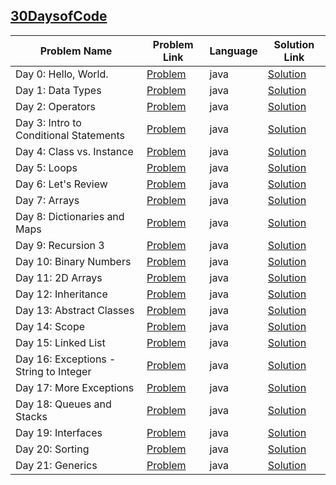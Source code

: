 ## [30DaysofCode](https://www.hackerrank.com/domains/tutorials/30-days-of-code)

|Problem Name|Problem Link|Language|Solution Link|
---|---|---|---
|Day 0: Hello, World.|[Problem](https://www.hackerrank.com/challenges/30-hello-world/problem)|java|[Solution](./Day0_Hello,World..java)|
|Day 1: Data Types|[Problem](https://www.hackerrank.com/challenges/30-data-types/problem)|java|[Solution](./Day1_DataTypes.java)|
|Day 2: Operators|[Problem](https://www.hackerrank.com/challenges/30-operators/problem)|java|[Solution](./Day2_Operators.java)|
|Day 3: Intro to Conditional Statements|[Problem](https://www.hackerrank.com/challenges/30-conditional-statements/problem)|java|[Solution](./Day3_IntrotoConditionalStatements.java)|
|Day 4: Class vs. Instance|[Problem](https://www.hackerrank.com/challenges/30-class-vs-instance/problem)|java|[Solution](./Day4_Classvs.Instance.java)|
|Day 5: Loops|[Problem](https://www.hackerrank.com/challenges/30-loops/problem)|java|[Solution](./Day5_Loops.java)|
|Day 6: Let's Review|[Problem](https://www.hackerrank.com/challenges/30-review-loop/problem)|java|[Solution](./Day6_Let'sReview.java)|
|Day 7: Arrays|[Problem](https://www.hackerrank.com/challenges/30-arrays/problem)|java|[Solution](./Day7_Arrays.java)|
|Day 8: Dictionaries and Maps|[Problem](https://www.hackerrank.com/challenges/30-dictionaries-and-maps/problem)|java|[Solution](./Day8:DictionariesandMaps.java)|
|Day 9: Recursion 3  |[Problem](https://www.hackerrank.com/challenges/30-recursion/problem)|java|[Solution](./Day9:Recursion3.java)|
|Day 10: Binary Numbers|[Problem](https://www.hackerrank.com/challenges/30-binary-numbers/problem)|java|[Solution](./Day10:BinaryNumbers.java)|
|Day 11: 2D Arrays|[Problem](https://www.hackerrank.com/challenges/30-2d-arrays/problem)|java|[Solution](./Day11:2DArrays.java)|
|Day 12: Inheritance|[Problem](https://www.hackerrank.com/challenges/30-inheritance/problem)|java|[Solution](./Day12:Inheritance.java)|
|Day 13: Abstract Classes|[Problem](https://www.hackerrank.com/challenges/30-abstract-classes/problem)|java|[Solution](./Day13:AbstractClasses.java)|
|Day 14: Scope|[Problem](https://www.hackerrank.com/challenges/30-scope/problem)|java|[Solution](./Day14:Scope.java)|
|Day 15: Linked List|[Problem](https://www.hackerrank.com/challenges/30-linked-list/problem)|java|[Solution](./Day15:LinkedList.java)|
|Day 16: Exceptions - String to Integer|[Problem](https://www.hackerrank.com/challenges/30-exceptions-string-to-integer/problem)|java|[Solution](./Day16:Exceptions-StringtoInteger.java)|
|Day 17: More Exceptions|[Problem](https://www.hackerrank.com/challenges/30-more-exceptions/problem)|java|[Solution](./Day17:MoreExceptions.java)|
|Day 18: Queues and Stacks|[Problem](https://www.hackerrank.com/challenges/30-queues-stacks/problem)|java|[Solution](./Day18:QueuesandStacks.java)|
|Day 19: Interfaces|[Problem](https://www.hackerrank.com/challenges/30-interfaces/problem)|java|[Solution](./Day19:Interfaces.java)|
|Day 20: Sorting|[Problem](https://www.hackerrank.com/challenges/30-sorting/problem)|java|[Solution](./Day20:Sorting.java)|
|Day 21: Generics|[Problem](https://www.hackerrank.com/challenges/30-generics/problem)|java|[Solution](./Day21:Generics.java)|